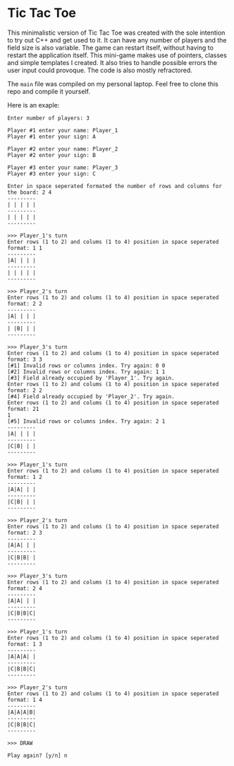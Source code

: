 # Tic Tac Toe

This minimalistic version of Tic Tac Toe was created with the sole intention to try out C++ and get used to it. It can have any number of players and the field size is also variable. The game can restart itself, without having to restart the application itself. This mini-game makes use of pointers, classes and simple templates I created. It also tries to handle possible errors the user input could provoque. The code is also mostly refractored.

The `main` file was compiled on my personal laptop. Feel free to clone this repo and compile it yourself.

Here is an exaple:
```
Enter number of players: 3

Player #1 enter your name: Player_1
Player #1 enter your sign: A

Player #2 enter your name: Player_2
Player #2 enter your sign: B

Player #3 enter your name: Player_3
Player #3 enter your sign: C

Enter in space seperated formated the number of rows and columns for the board: 2 4
---------
| | | | |
---------
| | | | |
---------

>>> Player_1's turn
Enter rows (1 to 2) and colums (1 to 4) position in space seperated format: 1 1
---------
|A| | | |
---------
| | | | |
---------

>>> Player_2's turn
Enter rows (1 to 2) and colums (1 to 4) position in space seperated format: 2 2
---------
|A| | | |
---------
| |B| | |
---------

>>> Player_3's turn
Enter rows (1 to 2) and colums (1 to 4) position in space seperated format: 3 3
[#1] Invalid rows or columns index. Try again: 0 0
[#2] Invalid rows or columns index. Try again: 1 1
[#3] Field already occupied by 'Player_1'. Try again.
Enter rows (1 to 2) and colums (1 to 4) position in space seperated format: 2 2
[#4] Field already occupied by 'Player_2'. Try again.
Enter rows (1 to 2) and colums (1 to 4) position in space seperated format: 21
1
[#5] Invalid rows or columns index. Try again: 2 1
---------
|A| | | |
---------
|C|B| | |
---------

>>> Player_1's turn
Enter rows (1 to 2) and colums (1 to 4) position in space seperated format: 1 2
---------
|A|A| | |
---------
|C|B| | |
---------

>>> Player_2's turn
Enter rows (1 to 2) and colums (1 to 4) position in space seperated format: 2 3
---------
|A|A| | |
---------
|C|B|B| |
---------

>>> Player_3's turn
Enter rows (1 to 2) and colums (1 to 4) position in space seperated format: 2 4
---------
|A|A| | |
---------
|C|B|B|C|
---------

>>> Player_1's turn
Enter rows (1 to 2) and colums (1 to 4) position in space seperated format: 1 3
---------
|A|A|A| |
---------
|C|B|B|C|
---------

>>> Player_2's turn
Enter rows (1 to 2) and colums (1 to 4) position in space seperated format: 1 4
---------
|A|A|A|B|
---------
|C|B|B|C|
---------

>>> DRAW

Play again? [y/n] n
```
